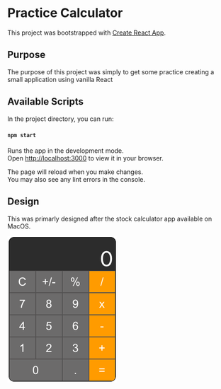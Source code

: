 # Practice Calculator

This project was bootstrapped with [Create React App](https://github.com/facebook/create-react-app).

## Purpose

The purpose of this project was simply to get some practice creating a small application using vanilla React

## Available Scripts

In the project directory, you can run:

#### `npm start`

Runs the app in the development mode.\
Open [http://localhost:3000](http://localhost:3000) to view it in your browser.

The page will reload when you make changes.\
You may also see any lint errors in the console.

## Design

This was primarly designed after the stock calculator app available on MacOS.

![Image of Calculator](screenshot.png)
